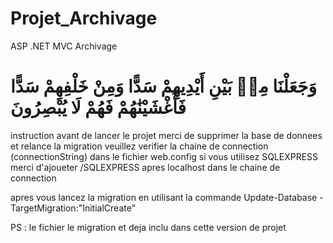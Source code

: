 # Projet_Archivage
ASP .NET MVC Archivage

# وَجَعَلْنَا مِنۢ بَيْنِ أَيْدِيهِمْ سَدًّا وَمِنْ خَلْفِهِمْ سَدًّا فَأَغْشَيْنَٰهُمْ فَهُمْ لَا يُبْصِرُونَ


instruction
avant de lancer le projet merci de supprimer la base de donnees et relance la migration 
	veuillez verifier la chaine de connection (connectionString) dans le fichier web.config
	si vous utilisez SQLEXPRESS merci d'ajoueter /SQLEXPRESS apres localhost dans le chaine de connection


apres vous lancez la migration en utilisant la commande 
Update-Database -TargetMigration:"InitialCreate"

PS : le fichier le migration et deja inclu dans cette version de projet
